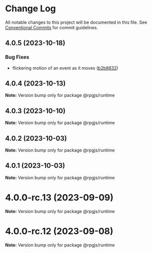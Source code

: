 # Change Log

All notable changes to this project will be documented in this file.
See [Conventional Commits](https://conventionalcommits.org) for commit guidelines.

## 4.0.5 (2023-10-18)


### Bug Fixes

* flickering motion of an event as it moves ([b2b8832](https://github.com/RSamaium/RPG-JS/commit/b2b8832a1582933afb64c698f40d1b0e72021780))





## 4.0.4 (2023-10-13)

**Note:** Version bump only for package @rpgjs/runtime





## 4.0.3 (2023-10-10)

**Note:** Version bump only for package @rpgjs/runtime





## 4.0.2 (2023-10-03)

**Note:** Version bump only for package @rpgjs/runtime





## 4.0.1 (2023-10-03)

**Note:** Version bump only for package @rpgjs/runtime





# 4.0.0-rc.13 (2023-09-09)

**Note:** Version bump only for package @rpgjs/runtime





# 4.0.0-rc.12 (2023-09-08)

**Note:** Version bump only for package @rpgjs/runtime
